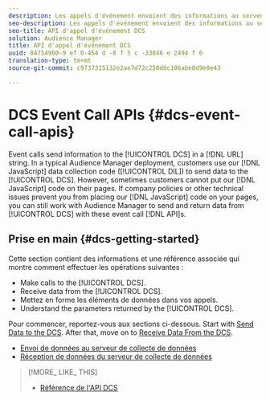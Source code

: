 ```yaml
---
description: Les appels d'événement envoient des informations au serveur de collecte de données dans une chaîne URL. Dans un déploiement classique d'Audience Manager, les clients utilisent notre code de collecte de données JavaScript (DIL) pour envoyer des données au serveur de collecte de données. Cependant, parfois, les clients ne peuvent pas placer le code JavaScript sur leurs pages. Si les stratégies de l'entreprise ou d'autres problèmes techniques vous empêchent de placer le code JavaScript sur vos pages, vous pouvez toujours travailler avec Audience Manager pour envoyer et renvoyer des données du serveur de collecte de données avec ces API d'appel d'événement.
seo-description: Les appels d'événement envoient des informations au serveur de collecte de données dans une chaîne URL. Dans un déploiement classique d'Audience Manager, les clients utilisent notre code de collecte de données JavaScript (DIL) pour envoyer des données au serveur de collecte de données. Cependant, parfois, les clients ne peuvent pas placer le code JavaScript sur leurs pages. Si les stratégies de l'entreprise ou d'autres problèmes techniques vous empêchent de placer le code JavaScript sur vos pages, vous pouvez toujours travailler avec Audience Manager pour envoyer et renvoyer des données du serveur de collecte de données avec ces API d'appel d'événement.
seo-title: API d'appel d'événement DCS
solution: Audience Manager
title: API d'appel d'événement DCS
uuid: 84754960-9 ef 0-454 d -8 f 5 c -33846 e 2494 f 6
translation-type: tm+mt
source-git-commit: c9737315132e2ae7d72c250d8c196abe8d9e0e43

---
```



# DCS Event Call APIs {#dcs-event-call-apis}

Event calls send information to the [!UICONTROL DCS] in a [!DNL URL] string. In a typical Audience Manager deployment, customers use our [!DNL JavaScript] data collection code ([!UICONTROL DIL]) to send data to the [!UICONTROL DCS]. However, sometimes customers cannot put our [!DNL JavaScript] code on their pages. If company policies or other technical issues prevent you from placing our [!DNL JavaScript] code on your pages, you can still work with Audience Manager to send and return data from [!UICONTROL DCS] with these event call [!DNL API]s.

## Prise en main {#dcs-getting-started}

Cette section contient des informations et une référence associée qui montre comment effectuer les opérations suivantes :

* Make calls to the [!UICONTROL DCS].
* Receive data from the [!UICONTROL DCS].
* Mettez en forme les éléments de données dans vos appels.
* Understand the parameters returned by the [!UICONTROL DCS].

Pour commencer, reportez-vous aux sections ci-dessous. Start with [Send Data to the DCS](../../../api/dcs-intro/dcs-event-calls/dcs-url-send.md). After that, move on to [Receive Data From the DCS](../../../api/dcs-intro/dcs-event-calls/dcs-url-receive.md).

* [Envoi de données au serveur de collecte de données](dcs-url-send.md)
* [Réception de données du serveur de collecte de données](dcs-url-receive.md)

>[!MORE_ LIKE_ THIS]
>
>* [Référence de l'API DCS](../../../api/dcs-intro/dcs-api-reference/dcs-api-methods.md)

